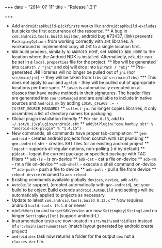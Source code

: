 +++
date = "2014-07-11"
title = "Release 1.3.1"

+++


* Add `android:apkbuild-pickfirsts` works like `android:apkbuild-excludes` but picks the first occurrence of the resource.
** A bug in `com.android.tools.build:builder`, android bug #73437, (link) prevents `PackagingOptions` from working correctly with `JNI` libraries. A workaround is implemented copy all `JNI` to a single location first.
* `NDK` build process, similarly to `ANDROID_HOME`, set `ANDROID_NDK_HOME` to the location where the Android NDK is installed. Alternatively, `ndk.dir` can be set in a `local.properties` file for the project.
** libs will be generated into `binPath / "jni"` and obj will drop into `binPath / "obj"`
** Pre-generated JNI libraries will no longer be pulled out of `jni` (nor `src/main/jni`) -- they will be taken from `libs` (or `src/main/libs`)
*** This does not apply to `aar` and `apklib` - they will be pulled out of appropriate locations per their spec.
** `javah` is automatically executed on all classes that have native methods in their signatures. The header files are generated into `sourceManaged` and are available to include in native sources and `Android.mk` by adding `LOCAL_CFLAGS := -I$(SBT_SOURCE_MANAGED)`
** `collect-jni` no longer copies libraries, it only assembles a list of directory names for packaging
* Global plugin installation friendly
** For `sbt 0.13`, add to `~/.sbt/0.13/plugins/android.sbt`
** `addSbtPlugin("com.hanhuy.sbt" % "android-sdk-plugin" % "1.4.15")`
* New commands, all commands have proper tab-completion:
** `gen-android` - creates android projects from scratch with sbt plumbing
** `gen-android-sbt` - creates SBT files for an existing android project
** `logcat` - supports all regular options, non-polling (-d by default)
** `pidcat` - logcat the current package or specified package with TAG filters
** `adb-ls` - ls on-device
** `adb-cat` - cat a file on-device
** `adb-rm` - rm a file on-device
** `adb-shell` - execute a shell command on-device
** `adb-push` - push a file to device
** `adb-pull` - pull a file from device
** `reboot-device` renamed to `adb-reboot`
* Existing commands available globally
`devices`, `device`, `adb-wifi`
* `AutoBuild` support, (created automatically with `gen-android`), set your build to be object Build extends `android.AutoBuild `and settings will be automatically applied to projects as necessary.
* Update to latest `com.android.tools.build 0.12.x`
** Now requires android `build-tools 19.1.0` or newer
* `minSdkVersion` and `targetSdkVersion` are now `SettingKey[String]` and no longer `SettingKey[Int]` (support android-L)
* Instrumentation tests are now located in `src/main/androidTest` instead of `src/main/instrumentTest` (match layout generated by android create project)
* `android:dex` task now returns a folder for the output `dex` not a `classes.dex` file.

